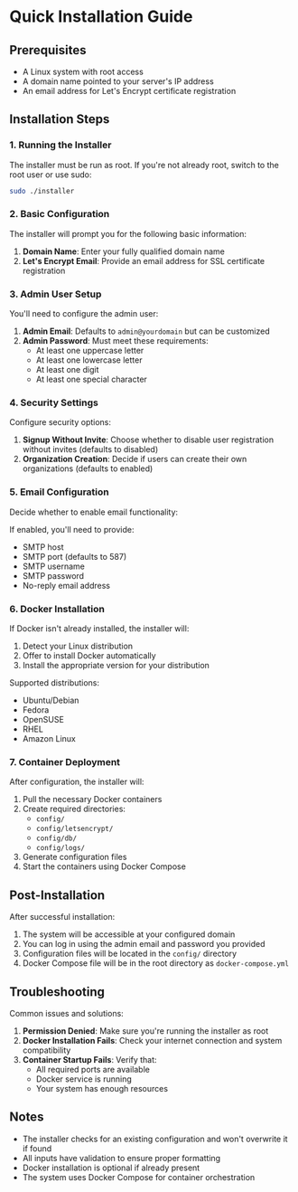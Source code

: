 # Quick Installation Guide

## Prerequisites

- A Linux system with root access
- A domain name pointed to your server's IP address
- An email address for Let's Encrypt certificate registration

## Installation Steps

### 1. Running the Installer

The installer must be run as root. If you're not already root, switch to the root user or use sudo:

```bash
sudo ./installer
```

### 2. Basic Configuration

The installer will prompt you for the following basic information:

1. **Domain Name**: Enter your fully qualified domain name
2. **Let's Encrypt Email**: Provide an email address for SSL certificate registration

### 3. Admin User Setup

You'll need to configure the admin user:

1. **Admin Email**: Defaults to `admin@yourdomain` but can be customized
2. **Admin Password**: Must meet these requirements:
   - At least one uppercase letter
   - At least one lowercase letter
   - At least one digit
   - At least one special character

### 4. Security Settings

Configure security options:

1. **Signup Without Invite**: Choose whether to disable user registration without invites (defaults to disabled)
2. **Organization Creation**: Decide if users can create their own organizations (defaults to enabled)

### 5. Email Configuration

Decide whether to enable email functionality:

If enabled, you'll need to provide:
- SMTP host
- SMTP port (defaults to 587)
- SMTP username
- SMTP password
- No-reply email address

### 6. Docker Installation

If Docker isn't already installed, the installer will:

1. Detect your Linux distribution
2. Offer to install Docker automatically
3. Install the appropriate version for your distribution

Supported distributions:
- Ubuntu/Debian
- Fedora
- OpenSUSE
- RHEL
- Amazon Linux

### 7. Container Deployment

After configuration, the installer will:

1. Pull the necessary Docker containers
2. Create required directories:
   - `config/`
   - `config/letsencrypt/`
   - `config/db/`
   - `config/logs/`
3. Generate configuration files
4. Start the containers using Docker Compose

## Post-Installation

After successful installation:

1. The system will be accessible at your configured domain
2. You can log in using the admin email and password you provided
3. Configuration files will be located in the `config/` directory
4. Docker Compose file will be in the root directory as `docker-compose.yml`

## Troubleshooting

Common issues and solutions:

1. **Permission Denied**: Make sure you're running the installer as root
2. **Docker Installation Fails**: Check your internet connection and system compatibility
3. **Container Startup Fails**: Verify that:
   - All required ports are available
   - Docker service is running
   - Your system has enough resources

## Notes

- The installer checks for an existing configuration and won't overwrite it if found
- All inputs have validation to ensure proper formatting
- Docker installation is optional if already present
- The system uses Docker Compose for container orchestration